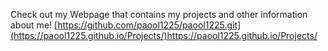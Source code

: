 Check out my Webpage that contains my projects and other information about me!
[https://github.com/paool1225/paool1225.git](https://paool1225.github.io/Projects/)https://paool1225.github.io/Projects/
